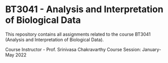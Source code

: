 # BT3041 - Analysis and Interpretation of Biological Data
This repository contains all assignments related to the course BT3041 (Analysis and Interpretation of Biological Data).

Course Instructor - Prof. Srinivasa Chakravarthy
Course Session: January-May 2022
